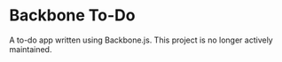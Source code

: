 # Backbone To-Do

A to-do app written using Backbone.js. This project is no longer actively maintained.
